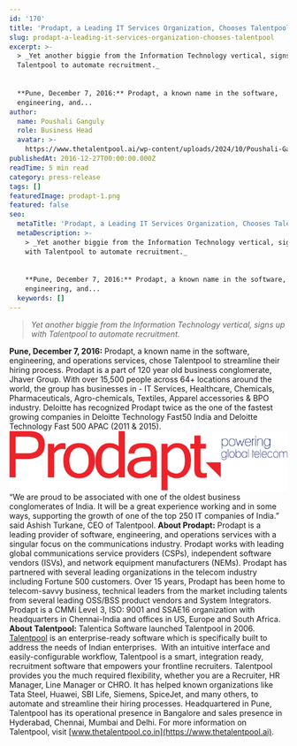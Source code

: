 ```yaml
---
id: '170'
title: 'Prodapt, a Leading IT Services Organization, Chooses Talentpool'
slug: prodapt-a-leading-it-services-organization-chooses-talentpool
excerpt: >-
  > _Yet another biggie from the Information Technology vertical, signs up with
  Talentpool to automate recruitment._


  **Pune, December 7, 2016:** Prodapt, a known name in the software,
  engineering, and...
author:
  name: Poushali Ganguly
  role: Business Head
  avatar: >-
    https://www.thetalentpool.ai/wp-content/uploads/2024/10/Poushali-Gangulyimage.webp
publishedAt: 2016-12-27T00:00:00.000Z
readTime: 5 min read
category: press-release
tags: []
featuredImage: prodapt-1.png
featured: false
seo:
  metaTitle: 'Prodapt, a Leading IT Services Organization, Chooses Talentpool'
  metaDescription: >-
    > _Yet another biggie from the Information Technology vertical, signs up
    with Talentpool to automate recruitment._


    **Pune, December 7, 2016:** Prodapt, a known name in the software,
    engineering, and...
  keywords: []
---
```


> _Yet another biggie from the Information Technology vertical, signs up with Talentpool to automate recruitment._

**Pune, December 7, 2016:** Prodapt, a known name in the software, engineering, and operations services, chose Talentpool to streamline their hiring process. Prodapt is a part of 120 year old business conglomerate, Jhaver Group. With over 15,500 people across 64+ locations around the world, the group has businesses in - IT Services, Healthcare, Chemicals, Pharmaceuticals, Agro-chemicals, Textiles, Apparel accessories & BPO industry. Deloitte has recognized Prodapt twice as the one of the fastest growing companies in Deloitte Technology Fast50 India and Deloitte Technology Fast 500 APAC (2011 & 2015). ![prodapt](images/prodapt-1.png)<!--more--> “We are proud to be associated with one of the oldest business conglomerates of India. It will be a great experience working and in some ways, supporting the growth of one of the top 250 IT companies of India.” said Ashish Turkane, CEO of Talentpool. **About Prodapt:** Prodapt is a leading provider of software, engineering, and operations services with a singular focus on the communications industry. Prodapt works with leading global communications service providers (CSPs), independent software vendors (ISVs), and network equipment manufacturers (NEMs). Prodapt has partnered with several leading organizations in the telecom industry including Fortune 500 customers. Over 15 years, Prodapt has been home to telecom-savvy business, technical leaders from the market including talents from several leading OSS/BSS product vendors and System Integrators. Prodapt is a CMMi Level 3, ISO: 9001 and SSAE16 organization with headquarters in Chennai-India and offices in US, Europe and South Africa. **About Talentpool:** Talentica Software launched Talentpool in 2006. [Talentpool](https://www.thetalentpool.ai/) is an enterprise-ready software which is specifically built to address the needs of Indian enterprises.  With an intuitive interface and easily-configurable workflow, Talentpool is a smart, integration ready, recruitment software that empowers your frontline recruiters. Talentpool provides you the much required flexibility, whether you are a Recruiter, HR Manager, Line Manager or CHRO. It has helped known organizations like Tata Steel, Huawei, SBI Life, Siemens, SpiceJet, and many others, to automate and streamline their hiring processes. Headquartered in Pune, Talentpool has its operational presence in Bangalore and sales presence in Hyderabad, Chennai, Mumbai and Delhi. For more information on Talentpool, visit [www.thetalentpool.co.in](https://www.thetalentpool.ai). 

<script type="application/ld+json"><br /> { "@context": "http://schema.org",<br /> "@type": "BlogPosting",<br /> "mainEntityOfPage": {<br /> "@type": "WebPage",<br /> "@id": "https://www.thetalentpool.ai/"<br /> },<br /> "headline": "Prodapt, a Leading IT Services Organization, Chooses Talentpool",<br /> "alternativeHeadline": "Prodapt, a known name in the software, engineering, and operations services, chose Talentpool to streamline their hiring process.",<br /> "award": "",<br /> "image": {<br /> "@type": "ImageObject",<br /> "url":"https://www.thetalentpool.ai/images/logo.png",<br /> "height": 800,<br /> "width": 800},<br /> "editor": "Talent Pool",<br /> "genre": "Press Release",<br /> "keywords": "Recruiting Software, Employment,Prodapt",<br /> "wordcount": "471",<br /> "publisher": {<br /> "@type": "Organization",<br /> "name": "Talent Pool",<br /> "logo": {<br /> "@type": "ImageObject",<br /> "url": "https://www.thetalentpool.ai/images/logo.png",<br /> "width": 600,<br /> "height": 60<br /> }<br /> },<br /> "url": "https://www.thetalentpool.ai/prodapt-a-leading-it-services-organization-chooses-talentpool/",<br /> "datePublished": "2016-12-27",<br /> "dateCreated": "2016-12-27",<br /> "dateModified": "2016-12-27",<br /> "description": "Pune, December 7, 2016: Prodapt, a known name in the software, engineering, and operations services, chose Talentpool to streamline their hiring process. Prodapt is a part of 120 year old business conglomerate, Jhaver Group. With over 15,500 people across 64+ locations around the world, the group has businesses in – IT Services, Healthcare, Chemicals, Pharmaceuticals, Agro-chemicals, Textiles, Apparel accessories & BPO industry. Deloitte has recognized Prodapt twice as the one of the fastest growing companies in Deloitte Technology Fast50 India and Deloitte Technology Fast 500 APAC (2011 & 2015).<br /> “We are proud to be associated with one of the oldest business conglomerates of India. It will be a great experience working and in some ways, supporting the growth of one of the top 250 IT companies of India.” said Ashish Turkane, CEO of Talentpool.<br /> About Prodapt:<br /> Prodapt is a leading provider of software, engineering, and operations services with a singular focus on the communications industry. Prodapt works with leading global communications service providers (CSPs), independent software vendors (ISVs), and network equipment manufacturers (NEMs). Prodapt has partnered with several leading organizations in the telecom industry including Fortune 500 customers. Over 15 years, Prodapt has been home to telecom-savvy business, technical leaders from the market including talents from several leading OSS/BSS product vendors and System Integrators.<br /> Prodapt is a CMMi Level 3, ISO: 9001 and SSAE16 organization with headquarters in Chennai-India and offices in US, Europe and South Africa.<br /> About Talentpool:<br /> Talentica Software launched Talentpool in 2006. Talentpool is an enterprise-ready software which is specifically built to address the needs of Indian enterprises. With an intuitive interface and easily-configurable workflow, Talentpool is a smart, integration ready, recruitment software that empowers your frontline recruiters. Talentpool provides you the much required flexibility, whether you are a Recruiter, HR Manager, Line Manager or CHRO.<br /> It has helped known organizations like Tata Steel, Huawei, SBI Life, Siemens, SpiceJet, and many others, to automate and streamline their hiring processes. Headquartered in Pune, Talentpool has its operational presence in Bangalore and sales presence in Hyderabad, Chennai, Mumbai and Delhi.<br /> For more information on Talentpool, visit www.thetalentpool.co.in.",<br /> "author": {<br /> "@type": "Organization",<br /> "name": "Admin"<br /> }<br /> }<br /></script>
